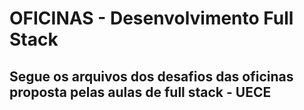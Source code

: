 # OFICINAS - Desenvolvimento Full Stack

## Segue os arquivos dos desafios das oficinas proposta pelas aulas de full stack - UECE

